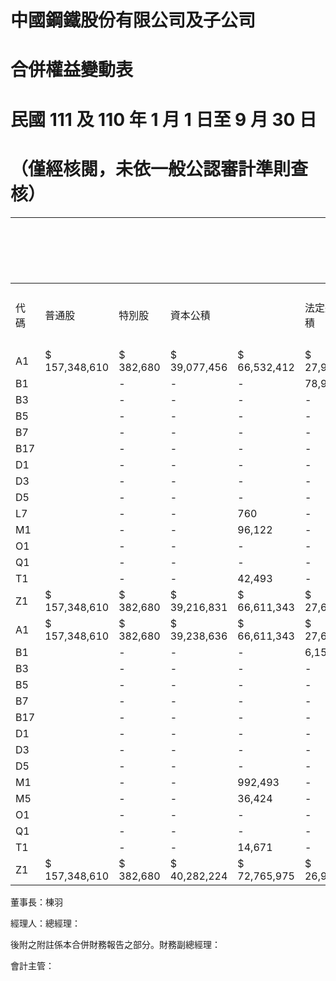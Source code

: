 # 中國鋼鐵股份有限公司及子公司

# 合併權益變動表

# 民國 111 及 110 年 1 月 1 日至 9 月 30 日

# （僅經核閱，未依一般公認審計準則查核）

| | | | | | | | | | | | | |單位：新台幣千元，惟每股股利為元|歸屬於本公司業主之權益|非控制權益|權益合計|
|---|---|---|---|---|---|---|---|---|---|---|---|---|---|---|---|---|
|代碼|普通股|特別股|資本公積| |法定盈餘公積|特別盈餘公積|未分配盈餘|其 他 權益項目|透過其他綜合損益按公允價值衡量之金融資產|避險工具|庫藏股票|合計|非控制權益|權益合計| | |
|A1|$ 157,348,610|$ 382,680|$ 39,077,456|$ 66,532,412|$ 27,912,065|$ 13,897,589| |(7,528,950)|$ 543,417|$ 3,797,864|(3,187,669)|(8,664,198)|$ 293,298,945|$ 29,808,036|$ 323,106,981| |
|B1| |-|-|-|78,931|-|(78,931)|-|-|-|-|-|-|-| | |
|B3| |-|-|-|-|(272,355)|272,355|-|-|-|-|-|-|-| | |
|B5| |-|-|-|-|-|(4,720,458)|-|-|-|-|-|(4,720,458)|-|(4,720,458)| |
|B7| |-|-|-|-|-|(53,575)|-|-|-|-|-|(53,575)|-|(53,575)| |
|B17| |-|-|-|-|(136)|136|-|-|-|-|-|-|-| | |
|D1| |-|-|-|-|-|44,497,781|-|-|-|-|-|44,497,781|5,627,336|50,125,117| |
|D3| |-|-|-|-|-|(119)|(1,498,586)|3,523,803|62,219|2,087,436|-|2,087,317|(170,003)|1,917,314| |
|D5| |-|-|-|-|-|44,497,662|(1,498,586)|3,523,803|62,219|2,087,436|-|46,585,098|5,457,333|52,042,431| |
|L7| |-|-|760|-|-|-|-|-|-| |11,241|12,001|-|12,001| |
|M1| |-|-|96,122|-|-|-|-|-|-|-|-|96,122|-|96,122| |
|O1| |-|-|-|-|-|-|-|-|-|-|-|-|(751,201)|(751,201)| |
|Q1| |-|-|-|-|-|342,304|-|(342,304)|-|(342,304)|-|-|-|-| |
|T1| |-|-|42,493|-|-|-|-|-|-| |3,536|46,029|-|46,029| |
|Z1|$ 157,348,610|$ 382,680|$ 39,216,831|$ 66,611,343|$ 27,639,574|$ 54,157,082| |(9,027,536)|$ 3,724,916|$ 3,860,083|(1,442,537)|(8,649,421)|$ 335,264,162|$ 34,514,168|$ 369,778,330| |
|A1|$ 157,348,610|$ 382,680|$ 39,238,636|$ 66,611,343|$ 27,639,574|$ 70,863,295| |(9,167,082)|$ 951,977|$ 3,809,153|(4,405,952)|(8,649,421)|$ 349,028,765|$ 37,926,255|$ 386,955,020| |
|B1| |-|-|-|6,154,632|-|(6,154,632)|-|-|-|-|-|-|-| | |
|B3| |-|-|-|-|(723,473)|723,473|-|-|-|-|-|-|-| | |
|B5| |-|-|-|-|-|(48,778,069)|-|-|-|-|-|(48,778,069)|-|(48,778,069)| |
|B7| |-|-|-|-|-|(118,631)|-|-|-|-|-|(118,631)|-|(118,631)| |
|B17| |-|-|-|-|(1,099)|1,099|-|-|-|-|-|-|-| | |
|D1| |-|-|-|-|-|22,793,864|-|-|-|-|-|22,793,864|1,195,068|23,988,932| |
|D3| |-|-|-|-|-|55,323|3,587,265|(2,140,376)|701,239|2,148,128|-|2,203,451|2,001,143|4,204,594| |
|D5| |-|-|-|-|-|22,849,187|3,587,265|(2,140,376)|701,239|2,148,128|-|24,997,315|3,196,211|28,193,526| |
|M1| |-|-|992,493|-|-|-|-|-|-|-|-|992,493|-|992,493| |
|M5| |-|-|36,424|-|-|-|-|-|-|-|-|36,424|-|36,424| |
|O1| |-|-|-|-|-|-|-|-|-|-|-|-|(3,071,999)|(3,071,999)| |
|Q1| |-|-|-|-|-|115,117|-|(115,117)|-|(115,117)|-|-|-|-| |
|T1| |-|-|14,671|-|-|(19,075)|-|-|-|-|-|(4,404)|-|(4,404)| |
|Z1|$ 157,348,610|$ 382,680|$ 40,282,224|$ 72,765,975|$ 26,915,002|$ 39,481,764| |(5,579,817)|(1,303,516)|$ 4,510,392|(2,372,941)|(8,649,421)|$ 326,153,893|$ 38,050,467|$ 364,204,360| |

董事長：棟羽

經理人：總經理：

後附之附註係本合併財務報告之部分。財務副總經理：

會計主管：